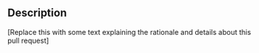 ## Description

[Replace this with some text explaining the rationale and details about this pull request]

<!--
  BEFORE HITTING SUBMIT -- Please BUILD AND TEST your changes thoroughly. This is YOUR responsibility! Do NOT rely on the QGIS code maintainers to do this for you!!

  IMPORTANT NOTES FOR FIRST TIME CONTRIBUTORS
  ===========================================

  Congratulations, you are about to make a pull request to QGIS! To make this as easy and pleasurable for everyone, please take the time to read these lines before opening the pull request.

  Include a few sentences describing the overall goals for this pull request (PR). If applicable also add screenshots or - even better - screencasts.
  Include both: *what* you changed and *why* you changed it.

  If this is a pull request that adds new functionality which needs documentation, give an especially detailed explanation.
  In this case, start with a short abstract and then write some text that can be copied 1:1 to the documentation in the best case.

  Also mention if you think this PR needs to be backported. And list relevant or fixed issues.

------------------------

  Reviewing is a process done by project maintainers, mostly on a volunteer basis. We try to keep the overhead as small as possible and appreciate if you help us to do so by checking the following list.
  Feel free to ask in a comment if you have troubles with any of them.

  - Commit messages are descriptive and explain the rationale for changes.

  - Commits which fix bugs include `Fixes #11111` at the bottom of the commit message. If this is your first pull request and you forgot to do this, write the same statement into this text field with the pull request description.

  - New unit tests have been added for relevant changes

  - You have run the `scripts/prepare_commit.sh` script (https://github.com/qgis/QGIS/blob/master/.github/CONTRIBUTING.md#contributing-to-qgis) before each commit.
    If you didn't do this, you can also run `./scripts/astyle_all.sh` from your source folder.

  - You have read the QGIS Coding Standards (https://docs.qgis.org/testing/en/docs/developers_guide/codingstandards.html) and this PR complies with them
-->
